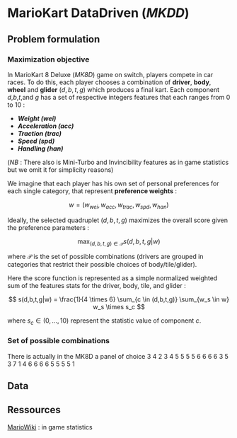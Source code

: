 # MarioKart DataDriven (*MKDD*)

## Problem formulation

### Maximization objective 

In MarioKart 8 Deluxe (*MK8D*) game on switch, players compete in car races. To do this, each player chooses a combination of **driver**, **body**, **wheel** and **glider** $(d,b,t,g)$ which produces a final kart. Each component $d$,$b$,$t$,and $g$ has a set of respective integers features that each ranges from 0 to 10 : 
- ***Weight (wei)***
- ***Acceleration (acc)***
- ***Traction (trac)***
- ***Speed (spd)*** 
- ***Handling (han)***

(*NB* : There also is Mini-Turbo and Invincibility features as in game statistics but we omit it for simplicity reasons)

We imagine that each player has his own set of personal preferences for each single category, that represent **preference weights** :

$$w=(w_{wei},w_{acc},w_{trac},w_{spd},w_{han})$$

Ideally, the selected quadruplet $(d,b,t,g)$ maximizes the overall score given the preference parameters :

$$\max_{(d,b,t,g) \in \mathcal{P}}s(d,b,t,g|w)$$

where $\mathcal{P}$ is the set of possible combinations (drivers are grouped in categories that restrict their possible choices of body/tile/glider). 

Here the score function is represented as a simple normalized weighted sum of the features stats for the driver, body, tile, and glider : 

$$ s(d,b,t,g|w) = \frac{1}{4 \times 6} \sum_{c \in (d,b,t,g)} \sum_{w_s \in w} w_s \times s_c $$ 

where $s_c \in (0,...,10)$ represent the statistic value of component $c$.

### Set of possible combinations
There is actually in the MK8D a panel of choice 
3	4	2	3	4	5	5	5	5	6	6	6	6	3
5	3	7	1	4	6	6	6	6	5	5	5	5	1
## Data

## Ressources 

[MarioWiki](https://www.mariowiki.com/Mario_Kart_8_Deluxe_in-game_statistics) : in game statistics
